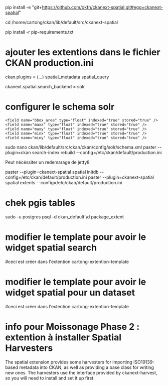 
pip install -e "git+https://github.com/okfn/ckanext-spatial.git#egg=ckanext-spatial"

cd /home/cartong/ckan/lib/default/src/ckanext-spatial

pip install -r pip-requirements.txt


# ajouter les extentions dans le fichier CKAN production.ini
ckan.plugins = (...) spatial_metadata spatial_query

ckanext.spatial.search_backend = solr


# configurer le schema solr

    <field name="bbox_area" type="float" indexed="true" stored="true" />
    <field name="maxx" type="float" indexed="true" stored="true" />
    <field name="maxy" type="float" indexed="true" stored="true" />
    <field name="minx" type="float" indexed="true" stored="true" />
    <field name="miny" type="float" indexed="true" stored="true" />



sudo nano  ckan/lib/default/src/ckan/ckan/config/solr/schema.xml
paster --plugin=ckan search-index rebuild --config=/etc/ckan/default/production.ini

Peut nécéssiter un redemarage de jetty8


paster --plugin=ckanext-spatial spatial initdb --config=/etc/ckan/default/production.ini
paster --plugin=ckanext-spatial spatial extents --config=/etc/ckan/default/production.ini


# chek pgis tables
 sudo -u postgres psql -d ckan_default
 \d package_extent





# modifier le template pour avoir le widget spatial search
#ceci est créer dans l'extention cartong-extention-template
# modifier le template pour avoir le widget spatial pour un dataset
#ceci est créer dans l'extention cartong-extention-template











# info pour Moissonage Phase 2 : extention à installer Spatial Harvesters

The spatial extension provides some harvesters for importing ISO19139-based metadata into CKAN, as well as providing a base class for writing new ones. The harvesters use the interface provided by ckanext-harvest, so you will need to install and set it up first.


